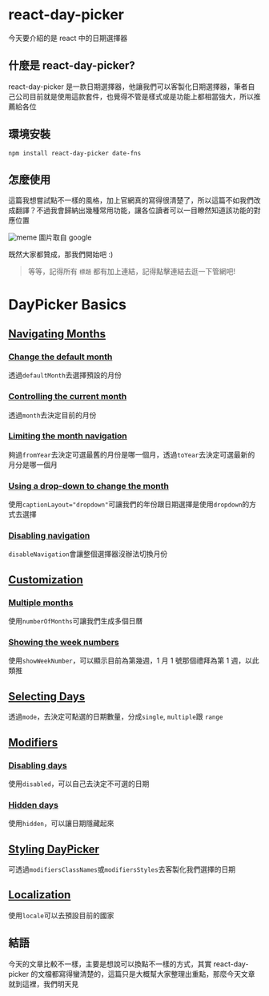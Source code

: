 # react-day-picker

今天要介紹的是 react 中的日期選擇器

## 什麼是 react-day-picker?

react-day-picker 是一款日期選擇器，他讓我們可以客製化日期選擇器，筆者自己公司目前就是使用這款套件，也覺得不管是樣式或是功能上都相當強大，所以推薦給各位

## 環境安裝

```
npm install react-day-picker date-fns
```

## 怎麼使用

這篇我想嘗試點不一樣的風格，加上官網真的寫得很清楚了，所以這篇不如我們改成翻譯？不過我會歸納出幾種常用功能，讓各位讀者可以一目瞭然知道該功能的對應位置

![meme](https://memeprod.ap-south-1.linodeobjects.com/user-template/0a1eebc7bd35334c028e4a1b285a4d95.png)
圖片取自 google

既然大家都贊成，那我們開始吧 :)

> 等等，記得所有 `標題` 都有加上連結，記得點擊連結去逛一下管網吧!

# DayPicker Basics

## [Navigating Months](https://react-day-picker.js.org/basics/navigation)

### [Change the default month](https://react-day-picker.js.org/basics/navigation#change-the-default-month)

透過`defaultMonth`去選擇預設的月份

### [Controlling the current month](https://react-day-picker.js.org/basics/navigation#controlling-the-current-month)

透過`month`去決定目前的月份

### [Limiting the month navigation](https://react-day-picker.js.org/basics/navigation#limiting-the-month-navigation)

夠過`fromYear`去決定可選最舊的月份是哪一個月，透過`toYear`去決定可選最新的月分是哪一個月

### [Using a drop-down to change the month](https://react-day-picker.js.org/basics/navigation#using-a-drop-down-to-change-the-month)

使用`captionLayout="dropdown"`可讓我們的年份跟日期選擇是使用`dropdown`的方式去選擇

### [Disabling navigation](https://react-day-picker.js.org/basics/navigation#disabling-navigation)

`disableNavigation`會讓整個選擇器沒辦法切換月份

## [Customization](https://react-day-picker.js.org/basics/customization)

### [Multiple months](https://react-day-picker.js.org/basics/customization#multiple-months)

使用`numberOfMonths`可讓我們生成多個日曆

### [Showing the week numbers](https://react-day-picker.js.org/basics/customization#showing-the-week-numbers)

使用`showWeekNumber`，可以顯示目前為第幾週，1 月 1 號那個禮拜為第 1 週，以此類推

## [Selecting Days](https://react-day-picker.js.org/basics/selecting-days)

透過`mode`，去決定可點選的日期數量，分成`single`, `multiple`跟 `range`

## [Modifiers](https://react-day-picker.js.org/basics/modifiers)

### [Disabling days](https://react-day-picker.js.org/basics/modifiers#disabling-days)

使用`disabled`，可以自己去決定不可選的日期

### [Hidden days](https://react-day-picker.js.org/basics/modifiers#hidden-days)

使用`hidden`，可以讓日期隱藏起來

## [Styling DayPicker](https://react-day-picker.js.org/basics/styling)

可透過`modifiersClassNames`或`modifiersStyles`去客製化我們選擇的日期

## [Localization](https://react-day-picker.js.org/basics/localization)

使用`locale`可以去預設目前的國家

## 結語

今天的文章比較不一樣，主要是想說可以換點不一樣的方式，其實 react-day-picker 的文檔都寫得蠻清楚的，這篇只是大概幫大家整理出重點，那麼今天文章就到這裡，我們明天見
